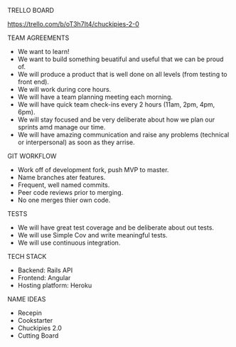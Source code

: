TRELLO BOARD

https://trello.com/b/oT3h7It4/chuckipies-2-0

TEAM AGREEMENTS
- We want to learn!
- We want to build something beuatiful and useful that we can be proud of.
- We will produce a product that is well done on all levels (from testing to front end).
- We will work during core hours.
- We will have a team planning meeting each morning.
- We will have quick team check-ins every 2 hours (11am, 2pm, 4pm, 6pm).
- We will stay focused and be very deliberate about how we plan our sprints amd manage our time.
- We will have amazing communication and raise any problems (technical or interpersonal) as soon as they arrise.

GIT WORKFLOW
- Work off of development fork, push MVP to master.
- Name branches ater features.
- Frequent, well named commits.
- Peer code reviews prior to merging.
- No one merges thier own code.

TESTS
- We will have great test coverage and be deliberate about out tests.
- We will use Simple Cov and write meaningful tests.
- We will use continuous integration.

TECH STACK
- Backend: Rails API
- Frontend: Angular
- Hosting platform: Heroku

NAME IDEAS
- Recepin
- Cookstarter
- Chuckipies 2.0
- Cutting Board
